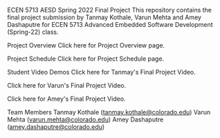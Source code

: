 ECEN 5713 AESD Spring 2022 Final Project
This repository contains the final project submission by Tanmay Kothale, Varun Mehta and Amey Dashaputre for ECEN 5713 Advanced Embedded Software Development (Spring-22) class.

Project Overview
Click here for Project Overview page.

Project Schedule
Click here for Project Schedule page.

Student Video Demos
Click here for Tanmay's Final Project Video.

Click here for Varun's Final Project Video.

Click here for Amey's Final Project Video.

Team Members
Tanmay Kothale (tanmay.kothale@colorado.edu)
Varun Mehta (varun.mehta@colorado.edu)
Amey Dashaputre (amey.dashaputre@colorado.edu)
